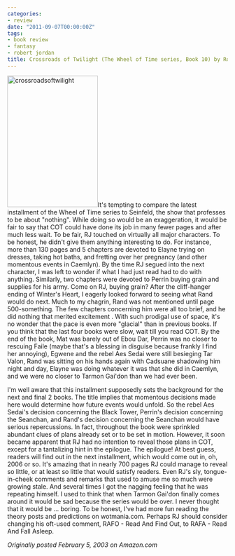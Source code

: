 ```yaml
---
categories:
- review
date: "2011-09-07T00:00:00Z"
tags:
- book review
- fantasy
- robert jordan
title: Crossroads of Twilight (The Wheel of Time series, Book 10) by Robert Jordan
---
```

<img class="pull-left" title="crossroadsoftwilight" src="http://yentran.isamonkey.org/gallery/images/crossroadsoftwilight-207x300.jpg" width="207" height="300" />It's tempting to compare the latest installment of the Wheel of Time series to Seinfeld, the show that professes to be about "nothing". While doing so would be an exaggeration, it would be fair to say that COT could have done its job in many fewer pages and after much less wait. To be fair, RJ touched on virtually all major characters. To be honest, he didn't give them anything interesting to do. For instance, more than 130 pages and 5 chapters are devoted to Elayne trying on dresses, taking hot baths, and fretting over her pregnancy (and other momentous events in Caemlyn). By the time RJ segued into the next character, I was left to wonder if what I had just read had to do with anything. Similarly, two chapters were devoted to Perrin buying grain and supplies for his army. Come on RJ, buying grain? After the cliff-hanger ending of Winter's Heart, I eagerly looked forward to seeing what Rand would do next. Much to my chagrin, Rand was not mentioned until page 500-something. The few chapters concerning him were all too brief, and he did nothing that merited excitement . With such prodigal use of space, it's no wonder that the pace is even more "glacial" than in previous books. If you think that the last four books were slow, wait till you read COT. By the end of the book, Mat was barely out of Ebou Dar, Perrin was no closer to rescuing Faile (maybe that's a blessing in disguise because frankly I find her annoying), Egwene and the rebel Aes Sedai were still besieging Tar Valon, Rand was sitting on his hands again with Cadsuane shadowing him night and day, Elayne was doing whatever it was that she did in Caemlyn, and we were no closer to Tarmon Gai'don than we had ever been.

I'm well aware that this installment supposedly sets the background for the next and final 2 books. The title implies that momentous decisions made here would determine how future events would unfold. So the rebel Aes Sedai's decision concerning the Black Tower, Perrin's decision concerning the Seanchan, and Rand's decision concerning the Seanchan would have serious repercussions. In fact, throughout the book were sprinkled abundant clues of plans already set or to be set in motion. However, it soon became apparent that RJ had no intention to reveal those plans in COT, except for a tantalizing hint in the epilogue. The epilogue! At best guess, readers will find out in the next installment, which would come out in, oh, 2006 or so. It's amazing that in nearly 700 pages RJ could manage to reveal so little, or at least so little that would satisfy readers. Even RJ's sly, tongue-in-cheek comments and remarks that used to amuse me so much were growing stale. And several times I got the nagging feeling that he was repeating himself. I used to think that when Tarmon Gai'don finally comes around it would be sad because the series would be over. I never thought that it would be ... boring. To be honest, I've had more fun reading the theory posts and predictions on wotmania.com. Perhaps RJ should consider changing his oft-used comment, RAFO - Read And Find Out, to RAFA - Read And Fall Asleep.

*Originally posted February 5, 2003 on Amazon.com*
